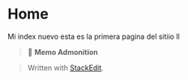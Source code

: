
# Home

Mi index nuevo
esta es la primera pagina del sitiio 
ll

> :memo: **Memo Admonition**




> Written with [StackEdit](https://stackedit.io/).
<!--stackedit_data:
eyJoaXN0b3J5IjpbMTU0NTIwNjgxMywxMDg1MDcyOTk5LC0xNj
YxNjc1MjA3LC05Mjk0NjQ0MDgsNDg5OTI4MTY5LC03NzU4ODQz
NjJdfQ==
-->